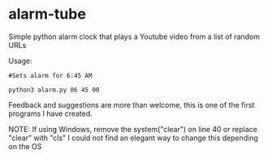# alarm-tube
Simple python alarm clock that plays a Youtube video from a list of random URLs

Usage:

    #Sets alarm for 6:45 AM

    python3 alarm.py 06 45 00

Feedback and suggestions are more than welcome, this is one of the first programs I have created.

NOTE: If using Windows, remove the system("clear") on line 40 or replace "clear" with "cls"
I could not find an elegant way to change this depending on the OS

